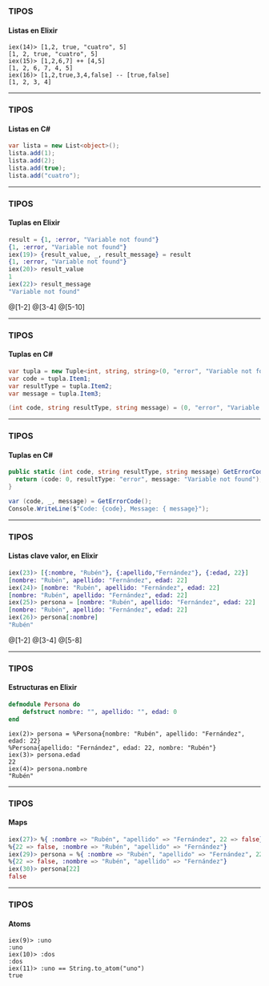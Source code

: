 ### TIPOS
#### Listas en Elixir
```
iex(14)> [1,2, true, "cuatro", 5]
[1, 2, true, "cuatro", 5]
iex(15)> [1,2,6,7] ++ [4,5]
[1, 2, 6, 7, 4, 5]
iex(16)> [1,2,true,3,4,false] -- [true,false]
[1, 2, 3, 4]
``` 
---

### TIPOS
#### Listas en C# #

```csharp
var lista = new List<object>();
lista.add(1);
lista.add(2);
lista.add(true);
lista.add("cuatro");
```
---

### TIPOS
#### Tuplas en Elixir

``` elixir
result = {1, :error, "Variable not found"}
{1, :error, "Variable not found"}
iex(19)> {result_value, _, result_message} = result
{1, :error, "Variable not found"}
iex(20)> result_value
1
iex(22)> result_message
"Variable not found"
``` 
@[1-2]
@[3-4]
@[5-10]

---


### TIPOS
#### Tuplas en C# #

```csharp
var tupla = new Tuple<int, string, string>(0, "error", "Variable not found");
var code = tupla.Item1;
var resultType = tupla.Item2;
var message = tupla.Item3;
````

```csharp
(int code, string resultType, string message) = (0, "error", "Variable not found");
```
---

### TIPOS
#### Tuplas en C# #

```csharp
public static (int code, string resultType, string message) GetErrorCode() {
  return (code: 0, resultType: "error", message: "Variable not found");
}
```

```csharp
var (code, _, message) = GetErrorCode();
Console.WriteLine($"Code: {code}, Message: { message}");
```

---

### TIPOS
#### Listas clave valor, en Elixir

``` elixir
iex(23)> [{:nombre, "Rubén"}, {:apellido,"Fernández"}, {:edad, 22}]
[nombre: "Rubén", apellido: "Fernández", edad: 22]
iex(24)> [nombre: "Rubén", apellido: "Fernández", edad: 22]
[nombre: "Rubén", apellido: "Fernández", edad: 22]
iex(25)> persona = [nombre: "Rubén", apellido: "Fernández", edad: 22]
[nombre: "Rubén", apellido: "Fernández", edad: 22]
iex(26)> persona[:nombre]
"Rubén"
```
@[1-2]
@[3-4]
@[5-8]

---

### TIPOS
#### Estructuras en Elixir

```elixir
defmodule Persona do
    defstruct nombre: "", apellido: "", edad: 0
end
```

```
iex(2)> persona = %Persona{nombre: "Rubén", apellido: "Fernández", edad: 22}
%Persona{apellido: "Fernández", edad: 22, nombre: "Rubén"}
iex(3)> persona.edad
22
iex(4)> persona.nombre
"Rubén"
```
---

### TIPOS
#### Maps

``` elixir
iex(27)> %{ :nombre => "Rubén", "apellido" => "Fernández", 22 => false} 
%{22 => false, :nombre => "Rubén", "apellido" => "Fernández"}
iex(29)> persona = %{ :nombre => "Rubén", "apellido" => "Fernández", 22 => false}
%{22 => false, :nombre => "Rubén", "apellido" => "Fernández"}
iex(30)> persona[22]
false
```
---

### TIPOS
#### Atoms
```
iex(9)> :uno
:uno
iex(10)> :dos
:dos
iex(11)> :uno == String.to_atom("uno")
true
```




